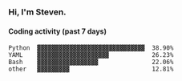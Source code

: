 ### Hi, I'm Steven.

#### Coding activity (past 7 days)
```
Python  ▓▓▓▓▓▓▓▓▓▓▓▓▓▓▓▓▓▓▓▓▓▓▓▓▓▓▓▓▓▓  38.90%
YAML    ▓▓▓▓▓▓▓▓▓▓▓▓▓▓▓▓▓▓▓▓            26.23%
Bash    ▓▓▓▓▓▓▓▓▓▓▓▓▓▓▓▓▓               22.06%
other   ▓▓▓▓▓▓▓▓▓                       12.81%
```
